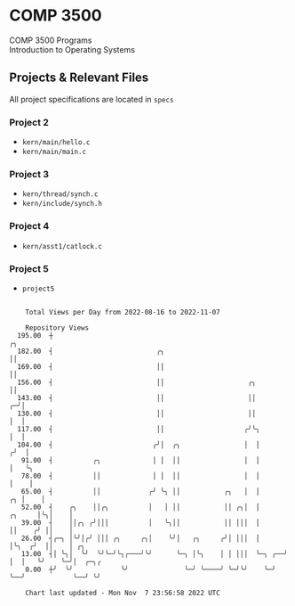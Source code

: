 # COMP 3500
COMP 3500 Programs  
Introduction to Operating Systems  
## Projects & Relevant Files
All project specifications are located in `specs`
### Project 2
- `kern/main/hello.c`
- `kern/main/main.c`
### Project 3
- `kern/thread/synch.c`
- `kern/include/synch.h`
### Project 4
- `kern/asst1/catlock.c`
### Project 5
- `project5`

```

    Total Views per Day from 2022-08-16 to 2022-11-07

    Repository Views
  195.00  ┼                                                                       ╭╮
  182.00  ┤                          ╭╮                                           ││
  169.00  ┤                          ││                                           ││
  156.00  ┤                          ││                     ╭╮                    ││
  143.00  ┤                          ││                     ││                  ╭─╯│
  130.00  ┤                          ││                     ││                  │  │
  117.00  ┤                          ││                    ╭╯╰╮                 │  │
  104.00  ┤                         ╭╯│  ╭╮                │  │                ╭╯  │
   91.00  ┤          ╭╮             │ │  ││                │  │                │   ╰╮
   78.00  ┤          ││             │ │  ││                │  │                │    │
   65.00  ┤          ││            ╭╯ ╰╮ ││           ╭╮   │  │             ╭╮ │    │
   52.00  ┤    ╭╮    ││╭╮          │   │ ││           ││ ╭╮│  │      ╭╮     │╰╮│    │
   39.00  ┤    ││╭╮ ╭╯│││          │   ╰╮││           ││ │││  │      ││    ╭╯ ││    │
   26.00  ┤╭─╮ │╰╯│╭╯ │││ ╭╮     ╭╮│    ╰╯│   ╭╮     ╭╯│ │││  │      │╰╮  ╭╯  ││    │ ╭╮
   13.00  ┤│ ╰╮│  ╰╯  ╰╯╰─╯╰╮╭───╯╰╯      ╰─╮ │╰╮    │ │ │││  ╰─╮ ╭──╯ │  │   ╰╯    ╰─╯│  ╭─╮╭
    0.00  ┼╯  ╰╯            ╰╯              ╰─╯ ╰────╯ ╰─╯╰╯    ╰─╯    ╰──╯            ╰──╯ ╰╯

    Chart last updated - Mon Nov  7 23:56:58 2022 UTC
    
```
